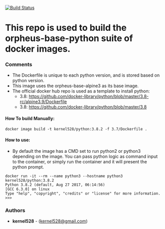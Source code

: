 [![Build Status](http://drone.kernelsanders.biz/api/badges/kernel528/python-docker/status.svg)](http://drone.kernelsanders.biz/kernel528/python-docker)

# This repo is used to build the orpheus-base-python suite of docker images.

### Comments
* The Dockerfile is unique to each python version, and is stored based on python version.
* This image uses the orpheus-base-alpine3 as its base image.
* The official docker hub repo is used as a template to install python:  
  * 3.8: https://github.com/docker-library/python/blob/master/3.8-rc/alpine3.9/Dockerfile
  * 3.8: https://github.com/docker-library/python/blob/master/3.8

#### How To build Manually:
``docker image build -t kernel528/python:3.8.2 -f 3.7/Dockerfile .``

#### How to use:
* By default the image has a CMD set to run python2 or python3 depending on the image.  You can pass python logic as command input to the container, or simply run the container and it will present the python prompt.
```
docker run -it --rm --name python3 --hostname python3 kernel528/python:3.8.2
Python 3.8.2 (default, Aug 27 2017, 06:14:56)
[GCC 6.3.0] on linux
Type "help", "copyright", "credits" or "license" for more information.
>>>
```

### Authors
* **kernel528** - (kernel528@gmail.com)

